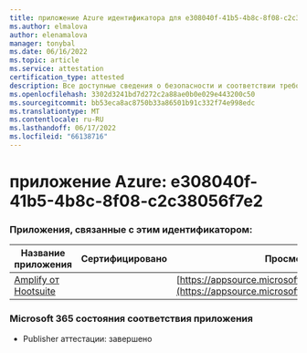 ```yaml
---
title: приложение Azure идентификатора для e308040f-41b5-4b8c-8f08-c2c38056f7e2
ms.author: elmalova
author: elenamalova
manager: tonybal
ms.date: 06/16/2022
ms.topic: article
ms.service: attestation
certification_type: attested
description: Все доступные сведения о безопасности и соответствии требованиям для e308040f-41b5-4b8c-8f08-c2c38056f7e2.
ms.openlocfilehash: 3302d3241bd7d272c2a88ae0b0e029e443200c50
ms.sourcegitcommit: bb53eca8ac8750b33a86501b91c332f74e998edc
ms.translationtype: MT
ms.contentlocale: ru-RU
ms.lasthandoff: 06/17/2022
ms.locfileid: "66138716"
---
```

# <a name="azure-app-id-e308040f-41b5-4b8c-8f08-c2c38056f7e2"></a>приложение Azure: e308040f-41b5-4b8c-8f08-c2c38056f7e2


### <a name="apps-associated-with-this-id"></a>Приложения, связанные с этим идентификатором:
| **Название приложения** | **Сертифицировано** | **Просмотр в AppSource** |
|--------------|---------------|-----------------------|
| [Amplify от Hootsuite](../forward/WA200003153.md) |  | [https://appsource.microsoft.com/product/office/WA200003153](https://appsource.microsoft.com/product/office/WA200003153) |

### <a name="microsoft-365-app-compliance-status"></a>Microsoft 365 состояния соответствия приложения
- Publisher аттестации: завершено
